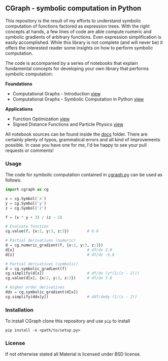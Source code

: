 
## CGraph - symbolic computation in Python

This repository is the result of my efforts to understand symbolic computation of
functions factored as expression trees. With the right concepts at hands, a few lines of code are able compute numeric and symbolic gradients of arbitrary functions. Even expression simplification is easily accomplished. While this library is not complete (and will never be) it offers the interested reader some insights on how to perform symbolic computation.

The code is accompanied by a series of notebooks that explain fundamental concepts for developing your own library that performs symbolic computation:

**Foundations**
- Computational Graphs - Introduction [view][1]
- Computational Graphs - Symbolic Computation in Python [view][2]

**Applications**
- Function Optimization [view][3]
- Signed Distance Functions and Particle Physics [view][4]

All notebook sources can be found inside the [docs][docs] folder. There are certainly plenty of typos, grammatical errors and all kind of improvements possible. In case you have one for me, I'd be happy to see your pull requests or comments!

### Usage
The code for symbolic computation contained in [cgraph.py][cgraph.py] can be used as follows.

```python
import cgraph as cg

x = cg.Symbol('x')
y = cg.Symbol('y')
z = cg.Symbol('z')

f = (x * y + 3) / (z - 2)

# Evaluate function
cg.value(f, {x:2, y:3, z:3})        # 9.0

# Partial derivatives (numeric)
d = cg.numeric_gradient(f, {x:2, y:3, z:3})
d[x]                                # df/dx 3.0
d[z]                                # df/dz -9.0

# Partial derivatives (symbolic)
d = cg.symbolic_gradient(f)
cg.simplify(d[x])                   # df/dx (y*(1/(z - 2)))
cg.value(d[x], {x:2, y:3, z:3})     # df/dx 3.0

# Higher order derivatives
ddx = cg.symbolic_gradient(d[x])
cg.simplify(ddx[y])                 # ddf/dxdy (1/(z - 2))
```

### Installation
To install CGraph clone this repository and use `pip` to install

```
pip install -e <path/to/setup.py>
```

### License
If not otherwise stated all Material is licensed under BSD license.

[1]: https://cdn.rawgit.com/cheind/py-cgraph/master/docs/00_Computational_Graphs-Introduction.html
[2]: https://cdn.rawgit.com/cheind/py-cgraph/master/docs/01_Computational_Graphs-Symbolic_Computation.html
[3]: https://cdn.rawgit.com/cheind/py-cgraph/master/docs/02_Computational_Graphs-Function_Optimization.html
[4]: https://cdn.rawgit.com/cheind/py-cgraph/master/docs/03_Computational_Graphs-Signed_Distance_Functions_and_Particle_Physics.html

[cgraph.py]: cgraph/cgraph.py
[docs]: docs/
